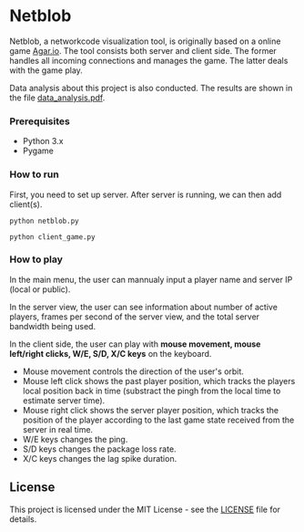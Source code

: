 # Netblob

Netblob, a networkcode visualization tool, is originally based on a online game [Agar.io](https://agar.io). The tool consists both server and client side. The former handles all incoming connections and manages the game. The latter deals with the game play. 

Data analysis about this project is also conducted. The results are shown in the file [data_analysis.pdf](data_analysis.pdf).

### Prerequisites

* Python 3.x
* Pygame

### How to run

 First, you need to set up server. After server is running, we can then add client(s).

```
python netblob.py
```


```
python client_game.py
```

### How to play


In the main menu, the user can mannualy input a player name and server IP (local or public).

In the server view, the user can see information about number of active players, frames per second of the server view, and the total server bandwidth being used.

In the client side, the user can play with **mouse movement, mouse left/right clicks, W/E, S/D, X/C keys** on the keyboard. 
* Mouse movement controls the direction of the user's orbit.
* Mouse left click shows the past player position, which tracks the players local position back in time (substract the pingh from the local time to estimate server time).
* Mouse right click shows the server player position, which tracks the position of the player according to the last game state received from the server in real time.
* W/E keys changes the ping.
* S/D keys changes the package loss rate.
* X/C keys changes the lag spike duration.

## License

This project is licensed under the MIT License - see the [LICENSE](LICENSE) file for details.
